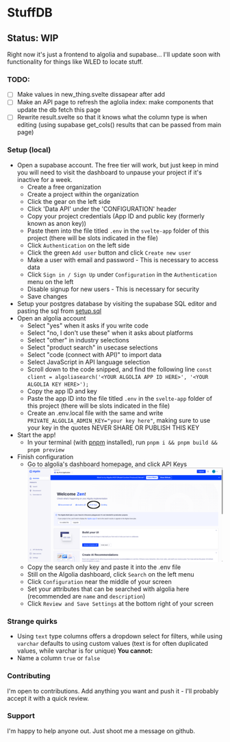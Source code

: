 # StuffDB

## Status: WIP

Right now it's just a frontend to algolia and supabase... I'll update soon with functionality for things like WLED to locate stuff.

### TODO:

- [ ] Make values in new_thing.svelte dissapear after add
- [ ] Make an API page to refresh the aglolia index: make components that update the db fetch this page
- [ ] Rewrite result.svelte so that it knows what the column type is when editing (using supabase get_cols() results that can be passed from main page)

### Setup (local)

- Open a supabase account. The free tier will work, but just keep in mind you will need to visit the dashboard to unpause your project if it's inactive for a week.
  - Create a free organization
  - Create a project within the organization
  - Click the gear on the left side
  - Click 'Data API' under the 'CONFIGURATION' header
  - Copy your project credentials (App ID and public key (formerly known as anon key))
  - Paste them into the file titled `.env` in the `svelte-app` folder of this project (there will be slots indicated in the file)
  - Click `Authentication` on the left side
  - Click the green `Add user` button and click `Create new user`
  - Make a user with email and password - This is necessary to access data
  - Click `Sign in / Sign Up` under `Configuration` in the `Authentication` menu on the left
  - Disable signup for new users - This is necessary for security
  - Save changes
- Setup your postgres database by visiting the supabase SQL editor and pasting the sql from [setup.sql](https://raw.githubusercontent.com/zentag/stuffdb/refs/heads/main/setup.sql)
- Open an algolia account
  - Select "yes" when it asks if you write code
  - Select "no, I don't use these" when it asks about platforms
  - Select "other" in industry selections
  - Select "product search" in usecase selections
  - Select "code (connect with API)" to import data
  - Select JavaScript in API language selection
  - Scroll down to the code snipped, and find the following line
    `const client = algoliasearch('<YOUR ALGOLIA APP ID HERE>', '<YOUR ALGOLIA KEY HERE>');`
  - Copy the app ID and key
  - Paste the app ID into the file titled `.env` in the `svelte-app` folder of this project (there will be slots indicated in the file)
  - Create an .env.local file with the same and write `PRIVATE_ALGOLIA_ADMIN_KEY="your key here"`, making sure to use your key in the quotes NEVER SHARE OR PUBLISH THIS KEY
- Start the app!
  - In your terminal (with [pnpm](https://pnpm.io/) installed), run `pnpm i && pnpm build && pnpm preview`
- Finish configuration
  - Go to algolia's dashboard homepage, and click API Keys
    ![An image highlighting which button to click on the dashboard](https://github.com/zentag/stuffdb/blob/main/docs/images/algolia_api_keys.png?raw=true)
  - Copy the search only key and paste it into the .env file
  - Still on the Algolia dashboard, click `Search` on the left menu
  - Click `Configuration` near the middle of your screen
  - Set your attributes that can be searched with algolia here (recommended are `name` and `description`)
  - Click `Review and Save Settings` at the bottom right of your screen

### Strange quirks

- Using `text` type columns offers a dropdown select for filters, while using `varchar` defaults to using custom values (text is for often duplicated values, while varchar is for unique)
  **You cannot:**
- Name a column `true` or `false`

### Contributing

I'm open to contributions. Add anything you want and push it - I'll probably accept it with a quick review.

### Support

I'm happy to help anyone out. Just shoot me a message on github.
